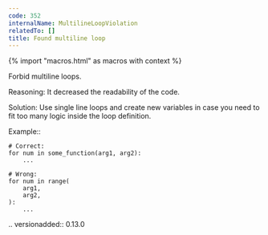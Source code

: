 ```yaml
---
code: 352
internalName: MultilineLoopViolation
relatedTo: []
title: Found multiline loop
---
```


{% import "macros.html" as macros with context %}

Forbid multiline loops.

Reasoning: It decreased the readability of the code.

Solution: Use single line loops and create new variables in case you
need to fit too many logic inside the loop definition.

Example::

    # Correct:
    for num in some_function(arg1, arg2):
        ...
    
    # Wrong:
    for num in range(
        arg1,
        arg2,
    ):
        ...

.. versionadded:: 0.13.0